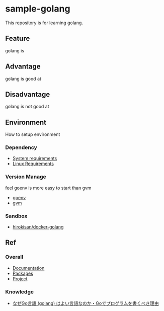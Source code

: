 # sample-golang
This repository is for learning golang.

## Feature
golang is

## Advantage
golang is good at

## Disadvantage
golang is not good at


## Environment
How to setup environment

### Dependency
* [System requirements](https://golang.org/doc/install#requirements)
* [Linux Requirements](https://github.com/moovweb/gvm#linux-requirements)

### Version Manage
feel goenv is more easy to start than gvm

* [goenv](https://github.com/syndbg/goenv)
* [gvm](https://github.com/moovweb/gvm)

### Sandbox
* [hirokisan/docker-golang](https://github.com/hirokisan/docker-golang)

## Ref

### Overall
* [Documentation](https://golang.org/doc/)
* [Packages](https://golang.org/pkg/)
* [Project](https://golang.org/project/)

### Knowledge
* [なぜGo言語 (golang) はよい言語なのか・Goでプログラムを書くべき理由](http://www.yunabe.jp/docs/why_golang_is_good.html)
